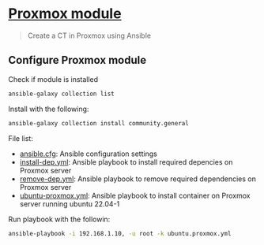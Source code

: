 # [Proxmox module](https://docs.ansible.com/ansible/latest/collections/community/general/proxmox_module.html)
> Create a CT in Proxmox using Ansible

## Configure Proxmox module
Check if module is installed
```bash
ansible-galaxy collection list
```

Install with the following:
```bash
ansible-galaxy collection install community.general
```

File list:
- [ansible.cfg](https://raw.githubusercontent.com/vlombardino/Proxmox/master/Ansible/Containers/CT-Ubuntu/ansible.cfg): Ansible configuration settings
- [install-dep.yml](https://raw.githubusercontent.com/vlombardino/Proxmox/master/Ansible/Containers/CT-Ubuntu/install-dep.yml): Ansible playbook to install required depencies on Proxmox server
- [remove-dep.yml](https://raw.githubusercontent.com/vlombardino/Proxmox/master/Ansible/Containers/CT-Ubuntu/remove-dep.yml): Ansible playbook to remove required dependencies on Proxmox server
- [ubuntu-proxmox.yml](https://raw.githubusercontent.com/vlombardino/Proxmox/master/Ansible/Containers/CT-Ubuntu/ubuntu.proxmox.yml): Ansible playbook to install container on Proxmox server running ubuntu 22.04-1

Run playbook with the followin:
```bash
ansible-playbook -i 192.168.1.10, -u root -k ubuntu.proxmox.yml
```
